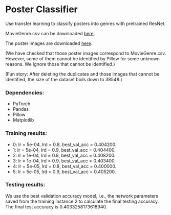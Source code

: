 # Poster Classifier

Use transfer learning to classify posters into genres with pretrained ResNet.

MovieGenre.csv can be downloaded [here](https://www.kaggle.com/neha1703/movie-genre-from-its-poster/version/3).

The poster images are downloaded [here](https://www.kaggle.com/neha1703/movie-genre-from-its-poster/version/3/discussion/35485).

(We have checked that those poster images correspond to MovieGenre.csv. However, some of them cannot be identified by Pillow for some unknown reasons. We ignore those that cannot be identified.)

(Fun story: After deleting the duplicates and those images that cannot be identified, the size of the dataset boils down to 38548.)

### Dependencies:

- PyTorch
- Pandas
- Pillow
- Matplotlib

### Training results:

- 0: lr = 5e-04, lrd = 0.8, best_val_acc = 0.404200.
- 1: lr = 5e-04, lrd = 0.9, best_val_acc = 0.404400.
- 2: lr = 1e-04, lrd = 0.8, best_val_acc = 0.408200.
- 3: lr = 1e-04, lrd = 0.9, best_val_acc = 0.403400.
- 4: lr = 5e-05, lrd = 0.8, best_val_acc = 0.400000.
- 5: lr = 5e-05, lrd = 0.9, best_val_acc = 0.405200.

### Testing results:

We use the best validation accuracy model, i.e., the network parameters saved from the training instance 2 to calculate the final testing accuracy.
The final test accuracy is 0.4033258173618940.